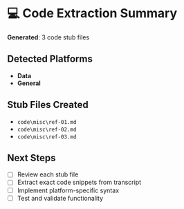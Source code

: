 # 💻 Code Extraction Summary

**Generated**: 3 code stub files

## Detected Platforms

- **Data**
- **General**

## Stub Files Created

- `code\misc\ref-01.md`
- `code\misc\ref-02.md`
- `code\misc\ref-03.md`

## Next Steps

- [ ] Review each stub file
- [ ] Extract exact code snippets from transcript
- [ ] Implement platform-specific syntax
- [ ] Test and validate functionality
